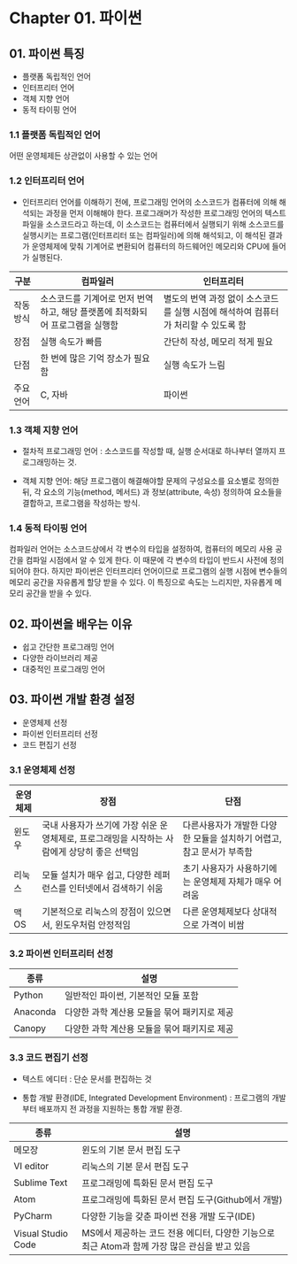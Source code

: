 # Chapter 01. 파이썬



## 01. 파이썬 특징

* 플랫폼 독립적인 언어
* 인터프리터 언어
* 객체 지향 언어
* 동적 타이핑 언어



### **1.1 플랫폼 독립적인 언어**

어떤 운영체제든 상관없이 사용할 수 있는 언어



### **1.2 인터프리터 언어**

* 인터프리터 언어를 이해하기 전에, 프로그래밍 언어의 소스코드가 컴퓨터에 의해 해석되는 과정을 먼저 이해해야 한다. 프로그래머가 작성한 프로그래밍 언어의 텍스트 파일을 소스코드라고 하는데, 이 소스코드는 컴퓨터에서 실행되기 위해 소스코드를 실행시키는 프로그램(인터프리터 또는 컴파일러)에 의해 해석되고, 이 해석된 결과가 운영체제에 맞춰 기계어로 변환되어 컴퓨터의 하드웨어인 메모리와 CPU에 들어가 실행된다.

| 구분      | 컴파일러                                                     | 인터프리터                                                   |
| --------- | ------------------------------------------------------------ | ------------------------------------------------------------ |
| 작동 방식 | 소스코드를 기계어로 먼저 번역하고, 해당 플랫폼에 최적화되어 프로그램을 실행함 | 별도의 번역 과정 없이 소스코드를 실행 시점에 해석하여 컴퓨터가 처리할 수 있도록 함 |
| 장점      | 실행 속도가 빠름                                             | 간단히 작성, 메모리 적게 필요                                |
| 단점      | 한 번에 많은 기억 장소가 필요함                              | 실행 속도가 느림                                             |
| 주요 언어 | C, 자바                                                      | 파이썬                                                       |



### 1.3 객체 지향 언어

* 절차적 프로그래밍 언어 : 소스코드를 작성할 때, 실행 순서대로 하나부터 열까지 프로그래밍하는 것.

* 객체 지향  언어: 해당 프로그램이 해결해야할 문제의 구성요소를 요소별로 정의한 뒤, 각 요소의 기능(method, 메서드) 과 정보(attribute, 속성) 정의하여 요소들을 결합하고, 프로그램을 작성하는 방식.



### 1.4 동적 타이핑 언어

컴파일러 언어는 소스코드상에서 각 변수의 타입을 설정하여, 컴퓨터의 메모리 사용 공간을 컴파일 시점에서 알 수 있게 한다. 이 때문에 각 변수의 타입이 반드시 사전에 정의되어야 한다. 하지만 파이썬은 인터프리터 언어이므로 프로그램의 실행 시점에 변수들의 메모리 공간을 자유롭게 할당 받을 수 있다. 이 특징으로 속도는 느리지만, 자유롭게 메모리 공간을 받을 수 있다.



## 02. 파이썬을 배우는 이유

* 쉽고 간단한 프로그래밍 언어
* 다양한 라이브러리 제공
* 대중적인 프로그래밍 언어



## 03. 파이썬 개발 환경 설정

* 운영체제 선정
* 파이썬 인터프리터 선정
* 코드 편집기 선정



### 3.1 운영체제 선정

| 운영체제 | 장점                                                         | 단점                                                         |
| -------- | ------------------------------------------------------------ | ------------------------------------------------------------ |
| 윈도우   | 국내 사용자가 쓰기에 가장 쉬운 운영체제로, 프로그래밍을 시작하는 사람에게 상당히 좋은 선택임 | 다른사용자가 개발한 다양한 모듈을 설치하기 어렵고, 참고 문서가 부족함 |
| 리눅스   | 모듈 설치가 매우 쉽고, 다양한 레퍼런스를 인터넷에서 검색하기 쉬움 | 초기 사용자가 사용하기에는 운영체제 자체가 매우 어려움       |
| 맥 OS    | 기본적으로 리눅스의 장점이 있으면서, 윈도우처럼 안정적임     | 다른 운영체제보다 상대적으로 가격이 비쌈                     |



### 3.2 파이썬 인터프리터 선정

| 종류     | 설명                                         |
| -------- | -------------------------------------------- |
| Python   | 일반적인 파이썬, 기본적인 모듈 포함          |
| Anaconda | 다양한 과학 계산용 모듈을 묶어 패키지로 제공 |
| Canopy   | 다양한 과학 계산용 모듈을 묶어 패키지로 제공 |



### 3.3 코드 편집기 선정

* 텍스트 에디터 : 단순 문서를 편집하는 것

* 통합 개발 환경(IDE, Integrated Development Environment) : 프로그램의 개발부터 배포까지 전 과정을 지원하는 통합 개발 환경.

| 종류               | 설명                                                         |
| ------------------ | ------------------------------------------------------------ |
| 메모장             | 윈도의 기본 문서 편집 도구                                   |
| VI editor          | 리눅스의 기본 문서 편집 도구                                 |
| Sublime Text       | 프로그래밍에 특화된 문서 편집 도구                           |
| Atom               | 프로그래밍에 특화된 문서 편집 도구(Github에서 개발)          |
| PyCharm            | 다양한 기능을 갖춘 파이썬 전용 개발 도구(IDE)                |
| Visual Studio Code | MS에서 제공하는 코드 전용 에디터, 다양한 기능으로 최근 Atom과 함께 가장 많은 관심을 받고 있음 |

